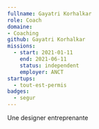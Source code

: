 ```yaml
---
fullname: Gayatri Korhalkar
role: Coach 
domaine:
- Coaching
github: Gayatri Korhalkar
missions:
  - start: 2021-01-11
    end: 2021-06-11
    status: independent
    employer: ANCT 
startups:
  - tout-est-permis
badges:
  - segur
---
```


Une designer entreprenante 
